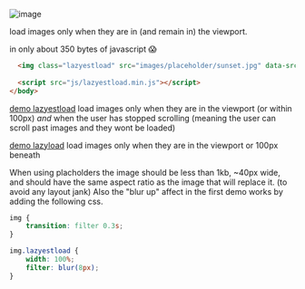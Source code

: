 ![image](https://rawgit.com/Paul-Browne/lazyestload.js/master/demo/images/lazyestload.png "Lazyestload.js logo")

load images only when they are in (and remain in) the viewport. 

in only about 350 bytes of javascript :scream:

```html
  <img class="lazyestload" src="images/placeholder/sunset.jpg" data-src="images/sunset.jpg" >
  
  <script src="js/lazyestload.min.js"></script>
</body>
```


[demo lazyestload](https://rawgit.com/Paul-Browne/lazyestload.js/master/demo/lazyestload.html) load images only when they are in the viewport (or within 100px) *and* when the user has stopped scrolling (meaning the user can scroll past images and they wont be loaded)


[demo lazyload](https://rawgit.com/Paul-Browne/lazyestload.js/master/demo/lazyload.html) load images only when they are in the viewport or 100px beneath


When using placholders the image should be less than 1kb, ~40px wide, and should have the same aspect ratio as the image that will replace it. (to avoid any layout jank) Also the "blur up" affect in the first demo works by adding the following css.

```css
img {
    transition: filter 0.3s;
}

img.lazyestload {                
    width: 100%;
    filter: blur(8px);
}
```
